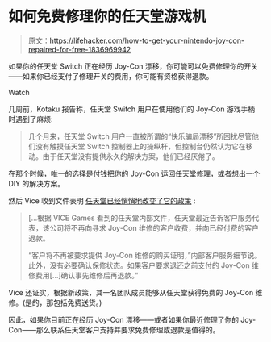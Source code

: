 # 如何免费修理你的任天堂游戏机

> 原文：<https://lifehacker.com/how-to-get-your-nintendo-joy-con-repaired-for-free-1836969942>

如果你的任天堂 Switch 正在经历 Joy-Con 漂移，你可能可以免费修理你的开关——如果你已经支付了修理开关的费用，你可能有资格获得退款。

Watch

几周前，Kotaku 报告称，任天堂 Switch 用户在使用他们的 Joy-Con 游戏手柄 时遇到了麻烦:

> 几个月来，任天堂 Switch 用户一直被所谓的“快乐骗局漂移”所困扰尽管他们没有触摸任天堂 Switch 控制器上的操纵杆，但控制台仍然认为它在移动。由于任天堂没有提供永久的解决方案，他们已经厌倦了。

在那个时候，唯一的选择是付钱把你的 Joy-Con 运回任天堂修理，或者想出一个 DIY 的解决方案。

然后 Vice 收到文件表明 [任天堂已经悄悄地改变了它的政策](https://www.vice.com/en_us/article/8xzzva/internal-nintendo-memo-instructs-customer-service-to-fix-joy-con-drift-for-free) :

> [...根据 VICE Games 看到的任天堂内部文件，任天堂最近告诉客户服务代表，该公司将不再向寻求 Joy-Con 维修的客户收费，并向已经付费的客户退款。
> 
> “客户将不再被要求提供 Joy-Con 维修的购买证明，”内部客户服务细节说。此外，没有必要确认保修状态。如果客户要求退还之前支付的 Joy-Con 维修费用[...]确认事先维修后再退款。”

Vice 还证实，根据新政策，其一名团队成员能够从任天堂获得免费的 Joy-Con 维修。(是的，那包括免费送货。)

因此，如果你目前正在经历 Joy-Con 漂移——或者如果你最近修理了你的 Joy-Con——那么联系任天堂客户支持并要求免费修理或退款是值得的。